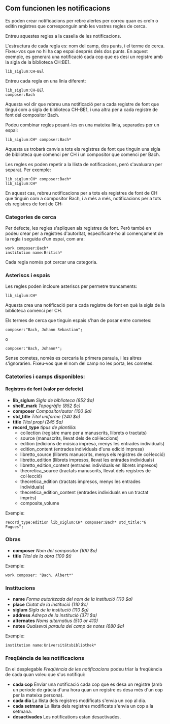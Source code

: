 ## Com funcionen les notificacions

Es poden crear notificacions per rebre alertes per correu quan es creïn o editin registres que corresponguin amb les vostres regles de cerca.

Entreu aquestes regles a la casella de les notificacions.

L'estructura de cada regla es: nom del camp, dos punts, i el terme de cerca. Fixeu-vos que no hi ha cap espai després dels dos punts. En aquest exemple, es generarà una notificació cada cop que es desi un registre amb la sigla de la biblioteca CH:BE1.

```
lib_siglum:CH-BEl
```

Entreu cada regla en una línia diferent:

```
lib_siglum:CH-BEl
composer:Bach
```

Aquesta vol dir que rebreu una notificació per a cada registre de font que tingui com a sigla de biblioteca CH-BE1, i una altra per a cada registre de font del compositor Bach.

Podeu combinar regles posant-les en una mateixa línia, separades per un espai:

```
lib_siglum:CH* composer:Bach*
```

Aquesta us trobarà canvis a tots els registres de font que tinguin una sigla de biblioteca que comenci per CH i un compositor que comenci per Bach.

Les regles es poden repetir a la llista de notificacions, però s'avaluaran per separat. Per exemple:

```
lib_siglum:CH* composer:Bach*
lib_siglum:CH*
```

En aquest cas, rebreu notificacions per a tots els registres de font de CH que tinguin com a compositor Bach, i a més a més, notificacions per a tots els registres de font de CH:

### Categories de cerca

Per defecte, les regles s'apliquen als registres de font. Però també en podeu crear per a registres d'autoritat, especificant-ho al començament de la regla i seguida d'un espai, com ara:

```
work composer:Bach*
institution name:British*
```

Cada regla només pot cercar una categoria.

### Asteriscs i espais

Les regles poden incloure asteriscs per permetre truncaments:

```
lib_siglum:CH*
```

Aquesta crea una notificació per a cada registre de font en què la sigla de la biblioteca comenci per CH.

Els termes de cerca que tinguin espais s'han de posar entre cometes:

```
composer:"Bach, Johann Sebastian";
```

o

```
composer:"Bach, Johann*";
```

Sense cometes, només es cercaria la primera paraula, i les altres s'ignorarien. Fixeu-vos que el nom del camp no les porta, les cometes.

### Catetories i camps disponibles:

#### Registres de font (valor per defecte)

* **lib\_siglum** _Sigla de biblioteca (852 $a)_
* **shelf\_mark** _Topogràfic (852 $c)_
* **composer** _Compositor/autor (100 $a)_
* **std\_title** _Títol uniforme (240 $a)_
* **title** _Títol propi (245 $a)_
* **record\_type** _tipus de plantilla_:
    * collection (registre mare per a manuscrits, llibrets o tractats)
    * source (manuscrits, llevat dels de col·leccions)
    * edition (edicions de música impresa, menys les entrades individuals)
    * edition\_content (entrades individuals d'una edició impresa)
    * libretto\_source (llibrets manuscrits, menys els registres de col·lecció)
    * libretto\_edition (llibrets impresos, llevat les entrades individuals)
    * libretto\_edition\_content (entrades individuals en llibrets impresos)
    * theoretica\_source (tractats manuscrits, llevat dels registres de col·lecció)
    * theoretica\_edition (tractats impresos, menys les entrades individuals) 
    * theoretica\_edition\_content (entrades individuals en un tractat imprès)
    * composite\_volume

Exemple:

```
record_type:edition lib_siglum:CH* composer:Bach* std_title:"6 Fugues";
```

### Obras

- **composer** _Nom del compositor (100 $a)_
- **title** _Títol de la obra (100 $t)_

Exemple:

```
work composer: "Bach, Albert*"
```

### Institucions

- **name** _Forma autoritzada del nom de la institució (110 $a)_
- **place** _Ciutat de la institució (110 $c)_
- **siglum** _Sigla de la institució (110 $g)_
- **address** _Adreça de la institució (371 $a)_
- **alternates** _Noms alternatius (510 or 410)_
- **notes** _Qualsevol paraula del camp de notes (680 $a)_

Exemple:

```
institution name:Universitätsbibliothek*
```

### Freqüència de les notificacions

En el desplegable _Freqüència de les notificacions_ podeu triar la freqüència de cada quan voleu que s'us notifiqui:

- **cada cop** Enviar una notificació cada cop que es desa un registre (amb un període de gràcia d'una hora quan un registre es desa més d'un cop per la mateixa persona).
- **cada dia** La llista dels registres modificats s'envia un cop al dia.
- **cada setmana** La llista dels registres modificats s'envia un cop a la setmana.
- **desactivades** Les notifications estan desactivades.
